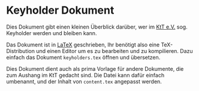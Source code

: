 # Keyholder Dokument

Dies Dokument gibt einen kleinen Überblick darüber, wer im [KtT e.V.](ktt-ol.de) sog. Keyholder werden und bleiben kann.

Das Dokument ist in [LaTeX](https://www.latex-project.org/) geschrieben, Ihr benötigt also eine TeX-Distribution und einen Editor um es zu bearbeiten und zu kompilieren. Dazu einfach das Dokument ```keyholders.tex``` öffnen und übersetzen.

Dies Dokument dient auch als prima Vorlage für andere Dokumente, die zum Aushang im KtT gedacht sind. Die Datei kann dafür einfach umbenannt, und der Inhalt von ```content.tex``` angepasst werden.